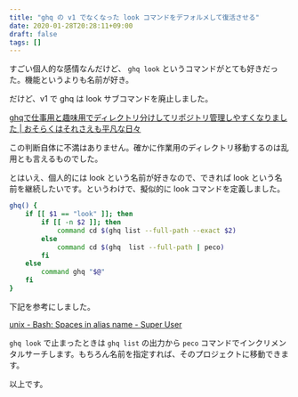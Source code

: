 ```yaml
---
title: "ghq の v1 でなくなった look コマンドをデフォルメして復活させる"
date: 2020-01-28T20:28:11+09:00
draft: false
tags: []
---
```


すごい個人的な感情なんだけど、 `ghq look` というコマンドがとても好きだった。機能というよりも名前が好き。

だけど、v1 で ghq は look サブコマンドを廃止しました。

[ghqで仕事用と趣味用でディレクトリ分けしてリポジトリ管理しやすくなりました \| おそらくはそれさえも平凡な日々](https://songmu.jp/riji/entry/2019-12-28-ghq.html)

この判断自体に不満はありません。確かに作業用のディレクトリ移動するのは乱用とも言えるものでした。

とはいえ、個人的には look という名前が好きなので、できれば look という名前を継続したいです。というわけで、擬似的に look コマンドを定義しました。

```bash
ghq() {
    if [[ $1 == "look" ]]; then
        if [[ -n $2 ]]; then
            command cd $(ghq list --full-path --exact $2)
        else
            command cd $(ghq  list --full-path | peco)
        fi
    else
        command ghq "$@"
    fi
}
```

下記を参考にしました。

[unix \- Bash: Spaces in alias name \- Super User](https://superuser.com/questions/105375/bash-spaces-in-alias-name)

`ghq look` で止まったときは `ghq list` の出力から `peco` コマンドでインクリメンタルサーチします。もちろん名前を指定すれば、そのプロジェクトに移動できます。

以上です。
